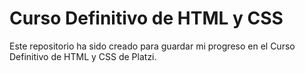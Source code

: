 # Curso Definitivo de HTML y CSS

Este repositorio ha sido creado para guardar mi progreso en el Curso Definitivo de HTML y CSS de Platzi.
